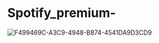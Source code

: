 # Spotify_premium-
![F499469C-A3C9-4948-B874-4541DA9D3CD9](https://github.com/Gasparyt/Spotify_premium-/assets/167488547/0ce7af2a-98f4-4143-ac51-cfb2c000af0e)
